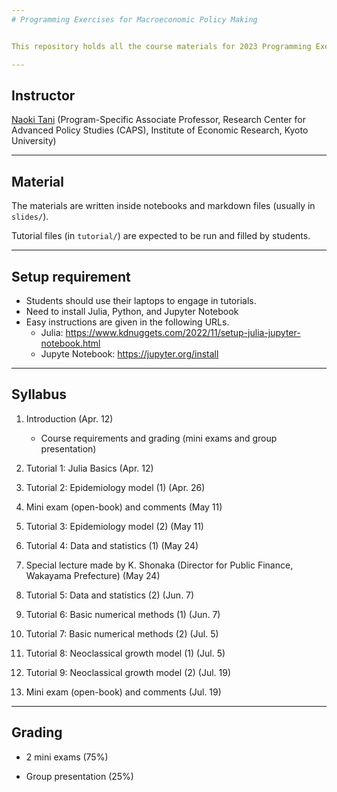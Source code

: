 ```yaml
---
# Programming Exercises for Macroeconomic Policy Making


This repository holds all the course materials for 2023 Programming Exercises for Macroeconomic Policy Making in Kyoto University.

---
```

## Instructor

[Naoki Tani](https://naoki-tani.github.io/) (Program-Specific Associate Professor, Research Center for Advanced Policy Studies (CAPS), Institute of Economic Research, Kyoto University)

---
## Material

The materials are written inside notebooks and markdown files (usually in `slides/`).

Tutorial files (in `tutorial/`) are expected to be run and filled by students.

---
## Setup requirement

- Students should use their laptops to engage in tutorials.
- Need to install Julia, Python, and Jupyter Notebook
- Easy instructions are given in the following URLs.
  - Julia: https://www.kdnuggets.com/2022/11/setup-julia-jupyter-notebook.html
  - Jupyte Notebook: https://jupyter.org/install

---
## Syllabus

1. Introduction (Apr. 12)
    - Course requirements and grading (mini exams and group presentation)
    
2. Tutorial 1: Julia Basics (Apr. 12)

3. Tutorial 2: Epidemiology model (1) (Apr. 26)  

4. Mini exam (open-book) and comments (May 11) 

5. Tutorial 3: Epidemiology model (2) (May 11) 

6. Tutorial 4: Data and statistics (1) (May 24)

7. Special lecture made by K. Shonaka (Director for Public Finance, Wakayama Prefecture) (May 24)

8. Tutorial 5: Data and statistics (2) (Jun. 7)
 
9. Tutorial 6: Basic numerical methods (1)  (Jun. 7)  

10. Tutorial 7: Basic numerical methods (2) (Jul. 5)    

11. Tutorial 8: Neoclassical growth model (1) (Jul. 5)    

12. Tutorial 9: Neoclassical growth model (2) (Jul. 19)

13. Mini exam (open-book) and comments (Jul. 19)


---
## Grading

- 2 mini exams (75%)

- Group presentation (25%)

